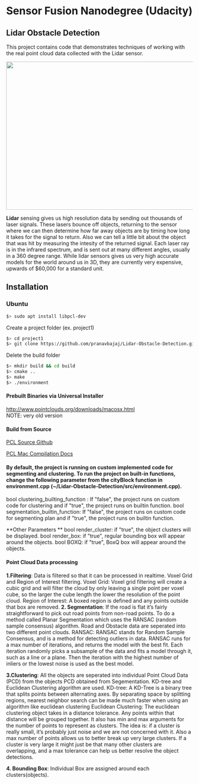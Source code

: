 # Sensor Fusion Nanodegree (Udacity)
## Lidar Obstacle Detection

This project contains code that demonstrates techniques of working with the real point cloud data collected with the Lidar sensor. 

<img src="media/ObstacleDetectionFPS.gif" width="700" height="400" />

**Lidar** sensing gives us high resolution data by sending out thousands of laser signals. These lasers bounce off objects, returning to the sensor where we can then determine how far away objects are by timing how long it takes for the signal to return. Also we can tell a little bit about the object that was hit by measuring the intesity of the returned signal. Each laser ray is in the infrared spectrum, and is sent out at many different angles, usually in a 360 degree range. While lidar sensors gives us very high accurate models for the world around us in 3D, they are currently very expensive, upwards of $60,000 for a standard unit.


## Installation

### Ubuntu 

```bash
$> sudo apt install libpcl-dev
```
Create a project folder (ex. project1)
```bash
$> cd project1
$> git clone https://github.com/pranavbajaj/Lidar-Obstacle-Detection.git
```
Delete the build folder
```bash
$> mkdir build && cd build
$> cmake ..
$> make
$> ./environment
```

#### Prebuilt Binaries via Universal Installer
http://www.pointclouds.org/downloads/macosx.html  
NOTE: very old version 

#### Build from Source

[PCL Source Github](https://github.com/PointCloudLibrary/pcl)

[PCL Mac Compilation Docs](http://www.pointclouds.org/documentation/tutorials/compiling_pcl_macosx.php)


#### By default, the project is running on custom implemented code for segmenting and clustering. To run the project on built-in functions, change the following parameter from the cityBlock function in environment.cpp (~/Lidar-Obstacle-Detection/src/environment.cpp).

bool clustering_builting_function : If "false", the project runs on custom code for clustering and if "true", the project runs on builtin function. 
bool segmentation_builtin_function: If "false", the project runs on custom code for segmenting plan and if "true", the project runs on builtin function. 

**Other Parameters **
bool render_cluster: if "true", the object clusters will be displayed. 
bool render_box: if "true", regular bounding box will appear around the objects. 
bool BOXQ: if "true", BoxQ box will appear around the objects.


#### Point Cloud Data processing

**1.Filtering**: Data is filtered so that it can be processed in realtime. Voxel Grid and Region of Interest filtering. 
Voxel Grid: Voxel grid filtering will create a cubic grid and will filter the cloud by only leaving a single point per voxel cube, so the larger the cube length the lower the resolution of the point cloud.
Region of Interest: A boxed region is defined and any points outside that box are removed.
**2. Segmentation**: If the road is flat it’s fairly straightforward to pick out road points from non-road points. To do a method called Planar Segmentation which uses the RANSAC (random sample consensus) algorithm. Road and Obstacle data are seperated into two different point clouds.
RANSAC: RANSAC stands for Random Sample Consensus, and is a method for detecting outliers in data. RANSAC runs for a max number of iterations, and returns the model with the best fit. Each iteration randomly picks a subsample of the data and fits a model through it, such as a line or a plane. Then the iteration with the highest number of inliers or the lowest noise is used as the best model.

**3.Clustering**: All the objects are seperated into individual Point Cloud Data (PCD) from the objects PCD obtained from Segementation. KD-tree and Euclidean Clustering algorithm are used. 
KD-tree: A KD-Tree is a binary tree that splits points between alternating axes. By separating space by splitting regions, nearest neighbor search can be made much faster when using an algorithm like euclidean clustering
Euclidean Clustering: The euclidean clustering object takes in a distance tolerance. Any points within that distance will be grouped together. It also has min and max arguments for the number of points to represent as clusters. The idea is: if a cluster is really small, it’s probably just noise and we are not concerned with it. Also a max number of points allows us to better break up very large clusters. If a cluster is very large it might just be that many other clusters are overlapping, and a max tolerance can help us better resolve the object detections.

**4. Bounding Box**: Individual Box are assigned around each clusters(objects). 
